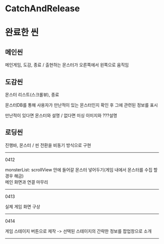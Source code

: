 # CatchAndRelease

<h1>완료한 씬</h1>
<h2>메인씬</h2> 메인게임, 도감, 종료 / 출현하는 몬스터가 오른쪽에서 왼쪽으로 움직임  
<h2>도감씬</h2> 몬스터 리스트(스크롤뷰), 종료

몬스터DB를 통해 사용자가 만난적이 있는 몬스터인지 확인 후 그에 관련된 정보를 표시  


만난적이 있다면 몬스터와 설명 / 없다면 미싱 이미지와 ???설명  
<h2>로딩씬</h2> 진행바, 몬스터 / 씬 전환을 비동기 방식으로 구현   



<hr>

0412 

monsterList: scrollView 안에 들어갈 몬스터 넣어두기(게임 내에서 몬스터를 수집 할 경우 해금)   
메인 화면과 연결 마무리

<hr>

0413

실제 게임 화면 구상

<hr>

0414
   
게임 스테이지 버튼으로 제작 -> 선택된 스테이지의 간략한 정보를 팝업창으로 소개

<hr>
